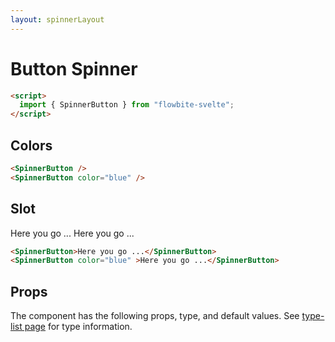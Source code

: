 ```yaml
---
layout: spinnerLayout
---
```


<script>
  import { SpinnerButton, Table, TableDefaultRow }from '$lib/index';
  import componentProps from '../props/SpinnerButton.json'
  // Props table
  export let items = componentProps.props
	let propHeader = ['Name', 'Type', 'Default']
	// console.log(items)
	let divClass='w-full relative overflow-x-auto shadow-md sm:rounded-lg'

</script>


<h1 class="text-3xl w-full dark:text-white pt-16">Button Spinner</h1>

```html
<script>
  import { SpinnerButton } from "flowbite-svelte";
</script>
```

<h2 class="text-2xl mt-8 dark:text-white py-8">Colors</h2>

<div class="container w-full rounded-xl my-4 mx-auto bg-gradient-to-r bg-white dark:bg-gray-900 border border-gray-200 dark:border-gray-700 p-2 sm:p-6">
<SpinnerButton />
<SpinnerButton color="blue" />
</div>

```html
<SpinnerButton />
<SpinnerButton color="blue" />
```

<h2 class="text-2xl mt-8 dark:text-white py-8">Slot</h2>

<div class="container w-full rounded-xl my-4 mx-auto bg-gradient-to-r bg-white dark:bg-gray-900 border border-gray-200 dark:border-gray-700 p-2 sm:p-6">
<SpinnerButton>Here you go ...</SpinnerButton>
<SpinnerButton color="blue" >Here you go ...</SpinnerButton>
</div>

```html
<SpinnerButton>Here you go ...</SpinnerButton>
<SpinnerButton color="blue" >Here you go ...</SpinnerButton>
```

<h2 class="text-2xl w-full dark:text-white py-8">Props</h2>

<p class="dark:text-white py-4 text-lg">The component has the following props, type, and default values. See <a href="/type-list" class="text-blue-600 hover:underline dark:text-blue-500">type-list page</a> for type information.</p>

<Table header={propHeader} {divClass} >
  <TableDefaultRow {items} rowState='hover' />
</Table>